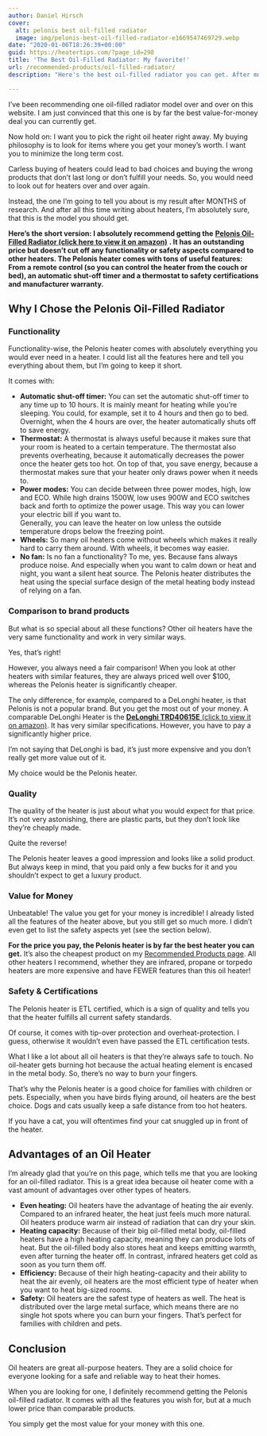 ```yaml
---
author: Daniel Hirsch
cover:
  alt: pelonis best oil-filled radiator
  image: img/pelonis-best-oil-filled-radiator-e1669547469729.webp
date: "2020-01-06T18:26:39+00:00"
guid: https://heatertips.com/?page_id=298
title: 'The Best Oil-Filled Radiator: My favorite!'
url: /recommended-products/oil-filled-radiator/
description: "Here's the best oil-filled radiator you can get. After months of research, this oil heater is by far the best one I found, so let me share it with you."

---
```

I’ve been recommending one oil-filled radiator model over and over on this website. I am just convinced that this one is by far the best value-for-money deal you can currently get.

Now hold on: I want you to pick the right oil heater right away. My buying philosophy is to look for items where you get your money’s worth. I want you to minimize the long term cost.

Carless buying of heaters could lead to bad choices and buying the wrong products that don’t last long or don’t fulfill your needs. So, you would need to look out for heaters over and over again.

Instead, the one I’m going to tell you about is my result after MONTHS of research. And after all this time writing about heaters, I’m absolutely sure, that this is the model you should get.  

**Here’s the short version: I absolutely recommend getting the** [**Pelonis Oil-Filled Radiator (click here to view it on amazon)**](https://amzn.to/2Fuz32C) **. It has an outstanding price but doesn’t cut off any functionality or safety aspects compared to other heaters. The Pelonis heater comes with tons of useful features: From a remote control (so you can control the heater from the couch or bed), an automatic shut-off timer and a thermostat to safety certifications and manufacturer warranty.**

## Why I Chose the Pelonis Oil-Filled Radiator

### Functionality

Functionality-wise, the Pelonis heater comes with absolutely everything you would ever need in a heater. I could list all the features here and tell you everything about them, but I’m going to keep it short.

It comes with:

- **Automatic shut-off timer:** You can set the automatic shut-off timer to any time up to 10 hours. It is mainly meant for heating while you’re sleeping. You could, for example, set it to 4 hours and then go to bed. Overnight, when the 4 hours are over, the heater automatically shuts off to save energy.
- **Thermostat:** A thermostat is always useful because it makes sure that your room is heated to a certain temperature. The thermostat also prevents overheating, because it automatically decreases the power once the heater gets too hot. On top of that, you save energy, because a thermostat makes sure that your heater only draws power when it needs to.
- **Power modes:** You can decide between three power modes, high, low and ECO. While high drains 1500W, low uses 900W and ECO switches back and forth to optimize the power usage. This way you can lower your electric bill if you want to.  
Generally, you can leave the heater on low unless the outside temperature drops below the freezing point.
- **Wheels:** So many oil heaters come without wheels which makes it really hard to carry them around. With wheels, it becomes way easier.
- **No fan:** Is no fan a functionality? To me, yes. Because fans always produce noise. And especially when you want to calm down or heat and night, you want a silent heat source. The Pelonis heater distributes the heat using the special surface design of the metal heating body instead of relying on a fan.

### Comparison to brand products

But what is so special about all these functions? Other oil heaters have the very same functionality and work in very similar ways.

Yes, that’s right!

However, you always need a fair comparison! When you look at other heaters with similar features, they are always priced well over $100, whereas the Pelonis heater is significantly cheaper.

The only difference, for example, compared to a DeLonghi heater, is that Pelonis is not a popular brand. But you get the most out of your money. A comparable DeLonghi Heater is the [**DeLonghi TRD40615E** (click to view it on amazon)](https://amzn.to/39OROM5). It has very similar specifications. However, you have to pay a significantly higher price.

I’m not saying that DeLonghi is bad, it’s just more expensive and you don’t really get more value out of it.

My choice would be the Pelonis heater.

### Quality

The quality of the heater is just about what you would expect for that price. It’s not very astonishing, there are plastic parts, but they don’t look like they’re cheaply made.

Quite the reverse!

The Pelonis heater leaves a good impression and looks like a solid product. But always keep in mind, that you paid only a few bucks for it and you shouldn’t expect to get a luxury product.

### Value for Money

Unbeatable! The value you get for your money is incredible! I already listed all the features of the heater above, but you still get so much more. I didn’t even get to list the safety aspects yet (see the section below).

**For the price you pay, the Pelonis heater is by far the best heater you can get.** It’s also the cheapest product on my [Recommended Products page](/recommended-products/). All other heaters I recommend, whether they are infrared, propane or torpedo heaters are more expensive and have FEWER features than this oil heater!

### Safety & Certifications

The Pelonis heater is ETL certified, which is a sign of quality and tells you that the heater fulfills all current safety standards.

Of course, it comes with tip-over protection and overheat-protection. I guess, otherwise it wouldn’t even have passed the ETL certification tests.

What I like a lot about all oil heaters is that they’re always safe to touch. No oil-heater gets burning hot because the actual heating element is encased in the metal body. So, there’s no way to burn your fingers.

That’s why the Pelonis heater is a good choice for families with children or pets. Especially, when you have birds flying around, oil heaters are the best choice. Dogs and cats usually keep a safe distance from too hot heaters.

If you have a cat, you will oftentimes find your cat snuggled up in front of the heater.

## Advantages of an Oil Heater

I’m already glad that you’re on this page, which tells me that you are looking for an oil-filled radiator. This is a great idea because oil heater come with a vast amount of advantages over other types of heaters.

- **Even heating:** Oil heaters have the advantage of heating the air evenly. Compared to an infrared heater, the heat just feels much more natural. Oil heaters produce warm air instead of radiation that can dry your skin.
- **Heating capacity:** Because of their big oil-filled metal body, oil-filled heaters have a high heating capacity, meaning they can produce lots of heat. But the oil-filled body also stores heat and keeps emitting warmth, even after turning the heater off. In contrast, infrared heaters get cold as soon as you turn them off.
- **Efficiency:** Because of their high heating-capacity and their ability to heat the air evenly, oil heaters are the most efficient type of heater when you want to heat big-sized rooms.
- **Safety:** Oil heaters are the safest type of heaters as well. The heat is distributed over the large metal surface, which means there are no single hot spots where you can burn your fingers. That’s perfect for families with children and pets.

## Conclusion

Oil heaters are great all-purpose heaters. They are a solid choice for everyone looking for a safe and reliable way to heat their homes.

When you are looking for one, I definitely recommend getting the Pelonis oil-filled radiator. It comes with all the features you wish for, but at a much lower price than comparable products.

You simply get the most value for your money with this one.
